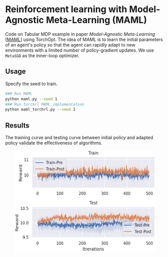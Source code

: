 # Reinforcement learning with Model-Agnostic Meta-Learning (MAML)

Code on Tabular MDP example in paper *Model-Agnostic Meta-Learning* [[MAML](https://arxiv.org/abs/1703.03400)] using TorchOpt. The idea of MAML is to learn the initial parameters of an agent's policy so that the agent can rapidly adapt to new environments with a limited number of policy-gradient updates. We use `MetaSGD` as the inner-loop optimizer.

## Usage

Specify the seed to train.

```bash
### Run MAML
python maml.py --seed 1
### Run torchrl MAML implementation
python maml_torchrl.py --seed 1
```

## Results

The training curve and testing curve between initial policy and adapted policy validate the effectiveness of algorithms.

<div align=center>
  <img src="./maml.png" width="450" height="325" />
</div>
